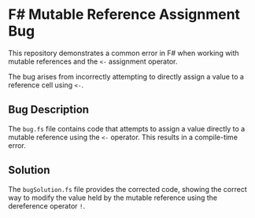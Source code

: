 # F# Mutable Reference Assignment Bug

This repository demonstrates a common error in F# when working with mutable references and the `<-` assignment operator.

The bug arises from incorrectly attempting to directly assign a value to a reference cell using `<-`.

## Bug Description
The `bug.fs` file contains code that attempts to assign a value directly to a mutable reference using the `<-` operator.  This results in a compile-time error.

## Solution
The `bugSolution.fs` file provides the corrected code, showing the correct way to modify the value held by the mutable reference using the dereference operator `!`.